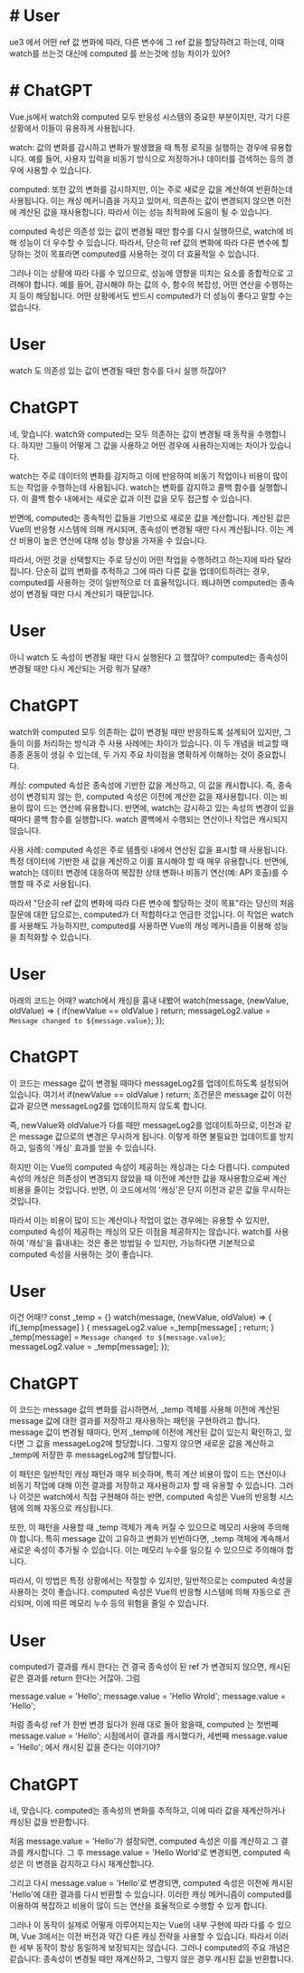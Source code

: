 # # User
ue3 에서 어떤 ref 값 변화에 따라, 다른 변수에 그 ref 값을 할당하려고 하는데, 이때 watch를 쓰는것 대신에 computed 를 쓰는것에 성능 차이가 있어?
# # ChatGPT
Vue.js에서 watch와 computed 모두 반응성 시스템의 중요한 부분이지만, 각기 다른 상황에서 이들이 유용하게 사용됩니다.

watch: 값의 변화를 감시하고 변화가 발생했을 때 특정 로직을 실행하는 경우에 유용합니다. 예를 들어, 사용자 입력을 비동기 방식으로 저장하거나 데이터를 검색하는 등의 경우에 사용할 수 있습니다.

computed: 또한 값의 변화를 감시하지만, 이는 주로 새로운 값을 계산하여 반환하는데 사용됩니다. 이는 캐싱 메커니즘을 가지고 있어서, 의존하는 값이 변경되지 않으면 이전에 계산된 값을 재사용합니다. 따라서 이는 성능 최적화에 도움이 될 수 있습니다.

computed 속성은 의존성 있는 값이 변경될 때만 함수를 다시 실행하므로, watch에 비해 성능이 더 우수할 수 있습니다. 따라서, 단순히 ref 값의 변화에 따라 다른 변수에 할당하는 것이 목표라면 computed를 사용하는 것이 더 효율적일 수 있습니다.

그러나 이는 상황에 따라 다를 수 있으므로, 성능에 영향을 미치는 요소를 종합적으로 고려해야 합니다. 예를 들어, 감시해야 하는 값의 수, 함수의 복잡성, 어떤 연산을 수행하는지 등이 해당됩니다. 어떤 상황에서도 반드시 computed가 더 성능이 좋다고 말할 수는 없습니다.





# User
watch 도 의존성 있는 값이 변경될 때만 함수를 다시 실행 하잖아?
# ChatGPT
네, 맞습니다. watch와 computed는 모두 의존하는 값이 변경될 때 동작을 수행합니다. 하지만 그들이 어떻게 그 값을 사용하고 어떤 경우에 사용하는지에는 차이가 있습니다.

watch는 주로 데이터의 변화를 감지하고 이에 반응하여 비동기 작업이나 비용이 많이 드는 작업을 수행하는데 사용됩니다. watch는 변화를 감지하고 콜백 함수를 실행합니다. 이 콜백 함수 내에서는 새로운 값과 이전 값을 모두 접근할 수 있습니다.

반면에, computed는 종속적인 값들을 기반으로 새로운 값을 계산합니다. 계산된 값은 Vue의 반응형 시스템에 의해 캐시되며, 종속성이 변경될 때만 다시 계산됩니다. 이는 계산 비용이 높은 연산에 대해 성능 향상을 가져올 수 있습니다.

따라서, 어떤 것을 선택할지는 주로 당신이 어떤 작업을 수행하려고 하는지에 따라 달라집니다. 단순히 값의 변화를 추적하고 그에 따라 다른 값을 업데이트하려는 경우, computed를 사용하는 것이 일반적으로 더 효율적입니다. 왜냐하면 computed는 종속성이 변경될 때만 다시 계산되기 때문입니다.





# User
아니 watch 도 속성이 변경될 때만 다시 실행된다 고 했잖아?
computed는 종속성이 변경될 때만 다시 계산되는 거랑 뭐가 달래?
# ChatGPT
watch와 computed 모두 의존하는 값이 변경될 때만 반응하도록 설계되어 있지만, 그들이 이를 처리하는 방식과 주 사용 사례에는 차이가 있습니다. 이 두 개념을 비교할 때 종종 혼동이 생길 수 있는데, 두 가지 주요 차이점을 명확하게 이해하는 것이 중요합니다.

캐싱: computed 속성은 종속성에 기반한 값을 계산하고, 이 값을 캐시합니다. 즉, 종속성이 변경되지 않는 한, computed 속성은 이전에 계산한 값을 재사용합니다. 이는 비용이 많이 드는 연산에 유용합니다. 반면에, watch는 감시하고 있는 속성의 변경이 있을 때마다 콜백 함수를 실행합니다. watch 콜백에서 수행되는 연산이나 작업은 캐시되지 않습니다.

사용 사례: computed 속성은 주로 템플릿 내에서 연산된 값을 표시할 때 사용됩니다. 특정 데이터에 기반한 새 값을 계산하고 이를 표시해야 할 때 매우 유용합니다. 반면에, watch는 데이터 변경에 대응하여 복잡한 상태 변화나 비동기 연산(예: API 호출)를 수행할 때 주로 사용됩니다.

따라서 "단순히 ref 값의 변화에 따라 다른 변수에 할당하는 것이 목표"라는 당신의 처음 질문에 대한 답으로는, computed가 더 적합하다고 언급한 것입니다. 이 작업은 watch를 사용해도 가능하지만, computed를 사용하면 Vue의 캐싱 메커니즘을 이용해 성능을 최적화할 수 있습니다.




# User
아래의 코드는 어때? watch에서 캐싱을 흉내 내봤어
   watch(message, (newValue, oldValue) => {
      if(newValue == oldValue ) return;
      messageLog2.value = `Message changed to ${message.value}`;
    });
# ChatGPT
이 코드는 message 값이 변경될 때마다 messageLog2를 업데이트하도록 설정되어 있습니다. 여기서 if(newValue == oldValue ) return; 조건문은 message 값이 이전 값과 같으면 messageLog2를 업데이트하지 않도록 합니다.

즉, newValue와 oldValue가 다를 때만 messageLog2를 업데이트하므로, 이전과 같은 message 값으로의 변경은 무시하게 됩니다. 이렇게 하면 불필요한 업데이트를 방지하고, 일종의 '캐싱' 효과를 얻을 수 있습니다.

하지만 이는 Vue의 computed 속성이 제공하는 캐싱과는 다소 다릅니다. computed 속성의 캐싱은 의존성이 변경되지 않았을 때 이전에 계산한 값을 재사용함으로써 계산 비용을 줄이는 것입니다. 반면, 이 코드에서의 '캐싱'은 단지 이전과 같은 값을 무시하는 것입니다.

따라서 이는 비용이 많이 드는 계산이나 작업이 없는 경우에는 유용할 수 있지만, computed 속성이 제공하는 캐싱의 모든 이점을 제공하지는 않습니다. watch를 사용하여 '캐싱'을 흉내내는 것은 좋은 방법일 수 있지만, 가능하다면 기본적으로 computed 속성을 사용하는 것이 좋습니다.





# User
이건 어때!?
    const _temp = {}
    watch(message, (newValue, oldValue) => {
      if(_temp[message]  ) {
        messageLog2.value =_temp[message] ;
        return;
      }
      _temp[message] = `Message changed to ${message.value}`;
      messageLog2.value =    _temp[message];
    });
# ChatGPT
이 코드는 message 값의 변화를 감시하면서, _temp 객체를 사용해 이전에 계산된 message 값에 대한 결과를 저장하고 재사용하는 패턴을 구현하려고 합니다. message 값이 변경될 때마다, 먼저 _temp에 이전에 계산된 값이 있는지 확인하고, 있다면 그 값을 messageLog2에 할당합니다. 그렇지 않으면 새로운 값을 계산하고 _temp에 저장한 후 messageLog2에 할당합니다.

이 패턴은 일반적인 캐싱 패턴과 매우 비슷하며, 특히 계산 비용이 많이 드는 연산이나 비동기 작업에 대해 이전 결과를 저장하고 재사용하고자 할 때 유용할 수 있습니다. 그러나 이것은 watch에서 직접 구현해야 하는 반면, computed 속성은 Vue의 반응형 시스템에 의해 자동으로 캐싱됩니다.

또한, 이 패턴을 사용할 때 _temp 객체가 계속 커질 수 있으므로 메모리 사용에 주의해야 합니다. 특히 message 값이 고유하고 변화가 빈번하다면, _temp 객체에 계속해서 새로운 속성이 추가될 수 있습니다. 이는 메모리 누수를 일으킬 수 있으므로 주의해야 합니다.

따라서, 이 방법은 특정 상황에서는 적절할 수 있지만, 일반적으로는 computed 속성을 사용하는 것이 좋습니다. computed 속성은 Vue의 반응형 시스템에 의해 자동으로 관리되며, 이에 따른 메모리 누수 등의 위험을 줄일 수 있습니다.


# User
computed가 결과를 캐시 한다는 건 결국 종속성이 된 ref 가 변경되지 않으면, 캐시된 같은 결과를 return 한다는 거잖아. 그럼 

message.value = 'Hello';
message.value = 'Hello Wrold';
message.value = 'Hello';

처럼 종속성 ref 가 한번 변경 됬다가 원래 대로 돌아 왔을때, 
computed 는 첫번째 message.value = 'Hello'; 시점에서이 결과를 캐시했다가, 세번째 message.value = 'Hello'; 에서 캐시된 값을 준다는 이야기야?
# ChatGPT
네, 맞습니다. computed는 종속성의 변화를 추적하고, 이에 따라 값을 재계산하거나 캐싱된 값을 반환합니다.

처음 message.value = 'Hello'가 설정되면, computed 속성은 이를 계산하고 그 결과를 캐시합니다. 그 후 message.value = 'Hello World'로 변경되면, computed 속성은 이 변경을 감지하고 다시 재계산합니다.

그리고 다시 message.value = 'Hello'로 변경되면, computed 속성은 이전에 캐시된 'Hello'에 대한 결과를 다시 반환할 수 있습니다. 이러한 캐싱 메커니즘이 computed를 이용하여 복잡하고 비용이 많이 드는 연산을 효율적으로 수행할 수 있게 합니다.

그러나 이 동작이 실제로 어떻게 이루어지는지는 Vue의 내부 구현에 따라 다를 수 있으며, Vue 3에서는 이전 버전과 약간 다른 캐싱 전략을 사용할 수 있습니다. 따라서 이러한 세부 동작이 항상 동일하게 보장되지는 않습니다. 그러나 computed의 주요 개념은 같습니다: 종속성이 변경될 때만 재계산하고, 그렇지 않은 경우 캐시된 값을 반환합니다.